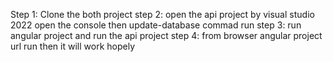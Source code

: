 Step 1: Clone the both project 
step 2: open the api project by visual studio 2022 open the console then update-database commad run 
step 3: run angular project and run the api project 
step 4: from browser angular project url run then it will work hopely
